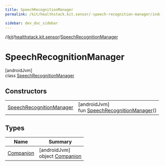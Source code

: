 ```yaml
---
title: SpeechRecognitionManager
permalink: /kit/healthstack.kit.sensor/-speech-recognition-manager/index.html

sidebar: dev_doc_sidebar
---
```

//[kit](../../../kit.html)/[healthstack.kit.sensor](../index.html)/[SpeechRecognitionManager](index.html)



# SpeechRecognitionManager



[androidJvm]\
class [SpeechRecognitionManager](index.html)



## Constructors


| | |
|---|---|
| [SpeechRecognitionManager](-speech-recognition-manager.html) | [androidJvm]<br>fun [SpeechRecognitionManager](-speech-recognition-manager.html)() |


## Types


| Name | Summary |
|---|---|
| [Companion](-companion/index.html) | [androidJvm]<br>object [Companion](-companion/index.html) |

